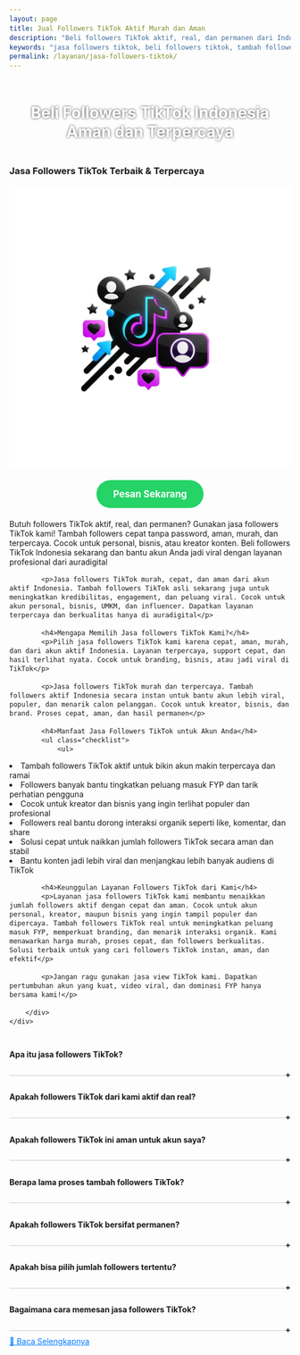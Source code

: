 ```yaml
---
layout: page
title: Jual Followers TikTok Aktif Murah dan Aman
description: "Beli followers TikTok aktif, real, dan permanen dari Indonesia. Jasa tambah followers TikTok cepat, murah, dan terpercaya. Aman tanpa password! Cocok untuk kreator, bisnis, dan influencer. Jual followers TikTok asli yang bantu konten viral. Order sekarang dan tingkatkan kredibilitas akun TikTok Anda!"
keywords: "jasa followers tiktok, beli followers tiktok, tambah followers tiktok, followers tiktok murah, jual followers tiktok, followers tiktok aktif, followers tiktok real, followers tiktok Indonesia, followers tiktok terpercaya, followers tiktok permanen, followers tiktok cepat, order followers tiktok, jasa tambah followers tiktok, jasa jual followers tiktok, beli followers tiktok Indonesia, followers tiktok aman, jasa followers murah, jasa followers real, beli followers asli, followers tiktok tanpa password, jasa tiktok, jasa tiktok murah, followers akun tiktok, jasa followers viral, followers organik tiktok, beli followers tiktok terpercaya, followers tiktok langsung masuk, jasa followers instan, jasa menaikkan followers tiktok, followers untuk tiktok bisnis, followers tiktok creator, jasa social media tiktok, layanan followers tiktok, beli followers tiktok aktif Indonesia, jasa social proof tiktok"
permalink: /layanan/jasa-followers-tiktok/
---
```


<script type="application/ld+json">
{
  "@context": "https://schema.org",
  "@graph": [
    {
      "@type": "WebSite",
      "@id": "https://auradigital.id/#website",
      "url": "https://auradigital.id/",
      "name": "auradigital.id"
    },
    {
      "@type": "WebPage",
      "@id": "https://auradigital.id/layanan/jasa-followers-tiktok/#webpage",
      "url": "https://auradigital.id/layanan/jasa-followers-tiktok/",
      "name": "Jasa Followers TikTok Aktif Indonesia - Aman & Cepat",
      "isPartOf": {
        "@id": "https://auradigital.id/#website"
      },
      "breadcrumb": {
        "@id": "https://auradigital.id/layanan/jasa-followers-tiktok/#breadcrumb"
      },
      "description": "Beli followers TikTok aktif dan real dari pengguna Indonesia. Jasa followers TikTok terpercaya, murah, cepat, dan aman tanpa password. Tambah followers TikTok sekarang untuk tingkatkan kredibilitas dan viralitas akun Anda. Layanan jual followers TikTok permanen dan instan. Cocok untuk akun personal, bisnis, dan kreator konten. Order followers TikTok terbaik hanya di AuraDigital"
    },
    {
      "@type": "Service",
      "name": "Jasa Followers TikTok",
      "serviceType": "Social Media Engagement",
      "provider": {
        "@type": "WebSite",
        "name": "auradigital.id",
        "url": "https://auradigital.id/"
      },
      "areaServed": {
        "@type": "Country",
        "name": "Indonesia"
      },
      "description": "Jual followers TikTok aktif, real, dan permanen. Tambah followers TikTok cepat tanpa password. Followers Indonesia aman, murah, dan terpercaya. Pesan sekarang untuk meningkatkan akun bisnis atau personal Anda. Cocok untuk kreator, brand, dan UMKM. Layanan terbaik untuk beli followers TikTok instan dan organik"
    },
    {
      "@type": "Product",
      "name": "Followers TikTok Aktif",
      "image": "https://raw.githubusercontent.com/AzkaAtta/azkaatta.github.io/main/image/jasa-followers-tiktok.webp",
      "description": "Tambah followers TikTok aktif dan real tanpa ribet! Kami menyediakan jasa followers TikTok Indonesia yang aman, cepat, dan terpercaya. Dapatkan followers permanen untuk meningkatkan engagement, kepercayaan, dan peluang viral. Cocok untuk akun personal, bisnis, selebgram, kreator konten, hingga UMKM. Jasa kami tanpa password, harga murah, dan proses instan. Beli followers TikTok sekarang juga dan buktikan hasilnya!",
      "brand": {
        "@type": "Brand",
        "name": "auradigital.id"
      },
      "offers": {
        "@type": "Offer",
        "priceCurrency": "IDR",
        "price": "2000",
        "availability": "https://schema.org/InStock",
        "url": "https://auradigital.id/layanan/jasa-view-tiktok/"
      }
    },
    {
      "@type": "BreadcrumbList",
      "@id": "https://auradigital.id/layanan/jasa-followers-tiktok/#breadcrumb",
      "itemListElement": [
        {
          "@type": "ListItem",
          "position": 1,
          "name": "Home",
          "item": "https://auradigital.id/"
        },
        {
          "@type": "ListItem",
          "position": 2,
          "name": "Layanan",
          "item": "https://auradigital.id/layanan/"
        },
        {
          "@type": "ListItem",
          "position": 3,
          "name": "Jasa followers TikTok",
          "item": "https://auradigital.id/layanan/jasa-followers-tiktok/"
        }
      ]
    },
    {
      "@type": "FAQPage",
      "mainEntity": [
        {
          "@type": "Question",
          "name": "Apakah Followers TikTok dari layanan ini real?",
          "acceptedAnswer": {
            "@type": "Answer",
            "text": "Ya, layanan kami menyediakan Followers TikTok aktif dari pengguna Indonesia yang real dan aman."
          }
        },
        {
          "@type": "Question",
          "name": "Berapa lama proses penambahan followers?",
          "acceptedAnswer": {
            "@type": "Answer",
            "text": "Proses penambahan followers biasanya berlangsung dalam 1-10 menit setelah pembayaran berhasil."
          }
        }
      ]
    }
  ]
}
</script>


<h1 style="text-align: center; color: #fff; text-shadow: 0 0 4px rgba(0,0,0,0.7); padding: 20px 15px;">
    Beli Followers TikTok Indonesia Aman dan Terpercaya
</h1>

<div class="jasa-followers-tiktok-container">
    <div class="service-card" id="jasa-followers-tiktok-card" onclick="toggleService(this)">
        <h3>Jasa Followers TikTok Terbaik & Terpercaya</h3>
        <img src="https://raw.githubusercontent.com/AzkaAtta/azkaatta.github.io/main/image/jasa-followers-tiktok.webp" alt="jasa-followers-tiktok" style="max-width:100%; height:auto;" loading="lazy">
        <a href="https://wa.me/62895402343693?text=Halo,%20saya%20tertarik%20dengan%20Jasa%20followers%20TikTok.%20Bisa%20info%20lebih%20lanjut?" target="_blank" class="whatsapp-button" style="display: block; width: fit-content; margin: 20px auto; padding: 15px 30px; background-color: #25D366; color: white; text-align: center; text-decoration: none; border-radius: 50px; font-size: 1.2em; font-weight: bold; transition: background-color 0.3s ease;">
            Pesan Sekarang
        </a>
        <div class="service-description">
            <p>Butuh followers TikTok aktif, real, dan permanen? Gunakan jasa followers TikTok kami! Tambah followers cepat tanpa password, aman, murah, dan terpercaya. Cocok untuk personal, bisnis, atau kreator konten. Beli followers TikTok Indonesia sekarang dan bantu akun Anda jadi viral dengan layanan profesional dari auradigital</p>

            <p>Jasa followers TikTok murah, cepat, dan aman dari akun aktif Indonesia. Tambah followers TikTok asli sekarang juga untuk meningkatkan kredibilitas, engagement, dan peluang viral. Cocok untuk akun personal, bisnis, UMKM, dan influencer. Dapatkan layanan terpercaya dan berkualitas hanya di auradigital</p>

            <h4>Mengapa Memilih Jasa followers TikTok Kami?</h4>
            <p>Pilih jasa followers TikTok kami karena cepat, aman, murah, dan dari akun aktif Indonesia. Layanan terpercaya, support cepat, dan hasil terlihat nyata. Cocok untuk branding, bisnis, atau jadi viral di TikTok</p>

            <p>Jasa followers TikTok murah dan terpercaya. Tambah followers aktif Indonesia secara instan untuk bantu akun lebih viral, populer, dan menarik calon pelanggan. Cocok untuk kreator, bisnis, dan brand. Proses cepat, aman, dan hasil permanen</p>

            <h4>Manfaat Jasa Followers TikTok untuk Akun Anda</h4>
            <ul class="checklist">
                <ul>
  <li>Tambah followers TikTok aktif untuk bikin akun makin terpercaya dan ramai</li>
  <li>Followers banyak bantu tingkatkan peluang masuk FYP dan tarik perhatian pengguna</li>
  <li>Cocok untuk kreator dan bisnis yang ingin terlihat populer dan profesional</li>
  <li>Followers real bantu dorong interaksi organik seperti like, komentar, dan share</li>
  <li>Solusi cepat untuk naikkan jumlah followers TikTok secara aman dan stabil</li>
  <li>Bantu konten jadi lebih viral dan menjangkau lebih banyak audiens di TikTok</li>
</ul>

            <h4>Keunggulan Layanan Followers TikTok dari Kami</h4>
            <p>Layanan jasa followers TikTok kami membantu menaikkan jumlah followers aktif dengan cepat dan aman. Cocok untuk akun personal, kreator, maupun bisnis yang ingin tampil populer dan dipercaya. Tambah followers TikTok real untuk meningkatkan peluang masuk FYP, memperkuat branding, dan menarik interaksi organik. Kami menawarkan harga murah, proses cepat, dan followers berkualitas. Solusi terbaik untuk yang cari followers TikTok instan, aman, dan efektif</p>

            <p>Jangan ragu gunakan jasa view TikTok kami. Dapatkan pertumbuhan akun yang kuat, video viral, dan dominasi FYP hanya bersama kami!</p>

        </div>
    </div>
</div>

<style>
  .accordion-item {
    border-bottom: 1px solid #ccc;
    padding: 10px 0;
  }
  .accordion-title {
    cursor: pointer;
    font-weight: bold;
    position: relative;
  }
  .accordion-title::after {
    content: '+';
    position: absolute;
    right: 0;
  }
  .accordion-title.active::after {
    content: '-';
  }
  .accordion-content {
    display: none;
    padding: 10px 0;
  }
  .accordion-content.show {
    display: block;
  }
</style>

<div class="accordion">

  <div class="accordion-item">
  <div class="accordion-title"><h4>Apa itu jasa followers TikTok?</h4></div>
  <div class="accordion-content">
    Jasa followers TikTok adalah layanan untuk menambah jumlah pengikut akun TikTok Anda secara instan. Followers ini bisa meningkatkan kepercayaan dan potensi akun Anda masuk FYP.
  </div>
</div>

<div class="accordion-item">
  <div class="accordion-title"><h4>Apakah followers TikTok dari kami aktif dan real?</h4></div>
  <div class="accordion-content">
    Ya, followers TikTok yang kami berikan berasal dari akun aktif dan real, bukan bot. Kami mengutamakan kualitas demi keamanan akun Anda.
  </div>
</div>

<div class="accordion-item">
  <div class="accordion-title"><h4>Apakah followers TikTok ini aman untuk akun saya?</h4></div>
  <div class="accordion-content">
    Layanan kami 100% aman dan tidak melanggar ketentuan TikTok. Kami sudah membantu ribuan akun tanpa masalah banned atau penurunan followers.
  </div>
</div>

<div class="accordion-item">
  <div class="accordion-title"><h4>Berapa lama proses tambah followers TikTok?</h4></div>
  <div class="accordion-content">
    Proses penambahan followers TikTok berlangsung cepat, mulai dari beberapa menit hingga maksimal 24 jam tergantung jumlah pesanan.
  </div>
</div>

<div class="accordion-item">
  <div class="accordion-title"><h4>Apakah followers TikTok bersifat permanen?</h4></div>
  <div class="accordion-content">
    Followers TikTok dari kami bersifat permanen dengan catatan mengikuti pedoman konten yang baik. Kami juga menyediakan refill jika ada pengurangan dalam waktu tertentu.
  </div>
</div>

<div class="accordion-item">
  <div class="accordion-title"><h4>Apakah bisa pilih jumlah followers tertentu?</h4></div>
  <div class="accordion-content">
    Tentu saja. Anda bebas memilih jumlah followers TikTok sesuai kebutuhan, mulai dari 100 hingga puluhan ribu pengikut.
  </div>
</div>

<div class="accordion-item">
  <div class="accordion-title"><h4>Bagaimana cara memesan jasa followers TikTok?</h4></div>
  <div class="accordion-content">
    Anda cukup mengirimkan username TikTok Anda saat melakukan pemesanan. Tidak perlu password atau akses login.
  </div>
</div>
</div>

<script>
  const titles = document.querySelectorAll(".accordion-title");
  titles.forEach(title => {
    title.addEventListener("click", () => {
      const content = title.nextElementSibling;
      title.classList.toggle("active");
      content.classList.toggle("show");
    });
  });
</script>


<style>
  .hidden-content { display: none; margin-top: 10px; }
  .toggle-btn { cursor: pointer; color: #007bff; text-decoration: underline; margin-top: 10px; display: inline-block; }
</style>

<div class="toggle-btn" onclick="toggleHidden()">📌 Baca Selengkapnya</div>
<div id="hiddenContent" class="hidden-content">
  <li>Jasa followers TikTok murah dan real, bantu naikkan followers aktif Indonesia agar akun makin dipercaya.</li>
  <li>Tambah followers TikTok cepat dan aman, cocok untuk kreator, bisnis, maupun TikTok Shop.</li>
  <li>Followers TikTok real dan aktif, bantu tingkatkan peluang masuk FYP dan jangkauan konten lebih luas.</li>
  <li>Beli followers TikTok terpercaya, followers stabil dari pengguna nyata untuk semua jenis konten.</li>
  <li>Followers TikTok organik bantu tingkatkan interaksi seperti like, komentar, dan share secara alami.</li>
  <li>Solusi followers TikTok cepat dan aman, pas untuk akun jualan, hiburan, hingga edukasi.</li>
  <li>Jual followers TikTok asli, langsung aktif, cocok untuk branding personal dan bisnis online.</li>
  <li>Cari followers TikTok murah dan real? Kami sediakan layanan cepat dan bergaransi.</li>
  <li>Followers TikTok aktif dan stabil bantu konten viral dan menaikkan kepercayaan audiens baru.</li>
  <li>Tambah followers TikTok real, cocok untuk pemula yang ingin tampil lebih profesional.</li>
  <li>Followers TikTok asli dan aktif, cocok untuk konten promosi, challenge, dan daily vlog.</li>
  <li>Jasa followers TikTok terpercaya dan cepat, bantu percepat pertumbuhan akun Anda.</li>
  <li>Beli followers TikTok real dan murah, akun Anda terlihat ramai dan lebih menarik.</li>
  <li>Layanan followers TikTok terbaik untuk bantu tingkatkan engagement dan daya tarik konten.</li>
  <li>Followers TikTok Indonesia real dan aktif, cocok untuk konten lokal dan bisnis UMKM.</li>
  <li>Promo followers TikTok murah, hasil cepat dan aman untuk kreator semua level.</li>
  <li>Followers TikTok organik bantu dorong performa konten sesuai algoritma TikTok terkini.</li>
  <li>Tambah followers TikTok terpercaya, real dari akun aktif tanpa risiko.</li>
  <li>Layanan followers TikTok asli dan aman, bantu optimasi akun agar cepat dikenal.</li>
  <li>Followers TikTok aktif bantu video Anda viral dan mendapatkan banyak penonton baru.</li>
  <li>Followers TikTok termurah untuk konten jualan, hiburan, bisnis, dan personal branding.</li>
  <li>Beli followers TikTok aktif dan real untuk tingkatkan otoritas akun dan kepercayaan audiens.</li>
  <li>Followers TikTok real bantu konten naik FYP dan tampil profesional di mata pengikut baru.</li>
  <li>Layanan followers TikTok cepat masuk, cocok untuk campaign dan promosi produk.</li>
  <li>Tambah followers TikTok otomatis dan real bantu boost algoritma TikTok Anda.</li>
  <li>Followers TikTok terpercaya dan berkualitas bantu akun makin dikenal luas.</li>
  <li>Jasa followers TikTok real dan aktif cocok untuk content creator dan bisnis online shop.</li>
  <li>Followers TikTok stabil dan aman bantu konten disukai lebih banyak orang.</li>
  <li>Layanan followers TikTok paling murah dan aman dari akun asli dan aktif Indonesia.</li>
</div>

<script>
  function toggleHidden() {
    var content = document.getElementById("hiddenContent");
    var button = document.querySelector(".toggle-btn");
    if (content.style.display === "none") {
      content.style.display = "block";
      button.textContent = "📌 Tutup Selengkapnya";
    } else {
      content.style.display = "none";
      button.textContent = "📌 Baca Selengkapnya";
    }
  }
</script>
